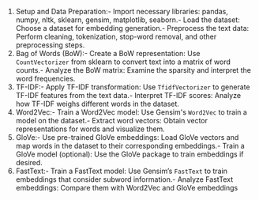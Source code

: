  1. Setup and Data Preparation:- Import necessary libraries: pandas, numpy, nltk, sklearn, gensim, matplotlib, seaborn.- Load the dataset: Choose a dataset for embedding generation.- Preprocess the text data: Perform cleaning, tokenization, stop-word removal, and other
 preprocessing steps.
 2. Bag of Words (BoW):- Create a BoW representation: Use `CountVectorizer` from sklearn to convert text into a
 matrix of word counts.- Analyze the BoW matrix: Examine the sparsity and interpret the word frequencies.
3. TF-IDF:- Apply TF-IDF transformation: Use `TfidfVectorizer` to generate TF-IDF features from the text
 data.- Interpret TF-IDF scores: Analyze how TF-IDF weighs different words in the dataset.
 4. Word2Vec:- Train a Word2Vec model: Use Gensim's `Word2Vec` to train a model on the dataset.- Extract word vectors: Obtain vector representations for words and visualize them.
 5. GloVe:- Use pre-trained GloVe embeddings: Load GloVe vectors and map words in the dataset to
 their corresponding embeddings.- Train a GloVe model (optional): Use the GloVe package to train embeddings if desired.
 6. FastText:- Train a FastText model: Use Gensim’s `FastText` to train embeddings that consider subword
 information.- Analyze FastText embeddings: Compare them with Word2Vec and GloVe embeddings
